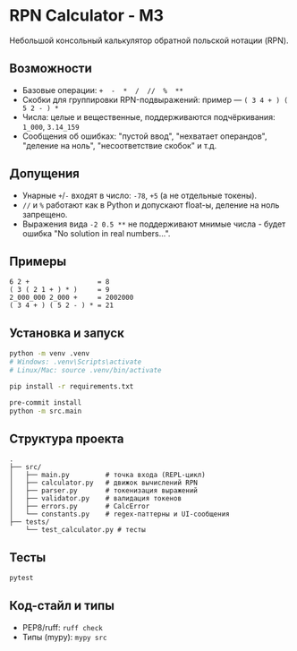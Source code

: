 # RPN Calculator - M3

Небольшой консольный калькулятор обратной польской нотации (RPN).

## Возможности

* Базовые операции: `+  -  *  /  //  %  **`
* Скобки для группировки RPN-подвыражений: пример — `( 3 4 + ) ( 5 2 - ) *`
* Числа: целые и вещественные, поддерживаются подчёркивания: `1_000`, `3.14_159`
* Сообщения об ошибках: "пустой ввод", "нехватает операндов", "деление на ноль", "несоответствие скобок" и т.д.

## Допущения

* Унарные `+`/`-` входят в число: `-78`, `+5` (а не отдельные токены).
* `//` и `%` работают как в Python и допускают float-ы, деление на ноль запрещено.
* Выражения вида `-2 0.5 **` не поддерживают мнимые числа - будет ошибка "No solution in real numbers...".

## Примеры

```
6 2 +                 = 8
( 3 ( 2 1 + ) * )     = 9
2_000_000 2_000 +     = 2002000
( 3 4 + ) ( 5 2 - ) * = 21
```

## Установка и запуск

```bash
python -m venv .venv
# Windows: .venv\Scripts\activate
# Linux/Mac: source .venv/bin/activate

pip install -r requirements.txt

pre-commit install
python -m src.main
```

## Структура проекта

```
.
├── src/
│   ├── main.py         # точка входа (REPL-цикл)
│   ├── calculator.py   # движок вычислений RPN
│   ├── parser.py       # токенизация выражений
│   ├── validator.py    # валидация токенов
│   ├── errors.py       # CalcError
│   └── constants.py    # regex-паттерны и UI-сообщения
├── tests/
    └── test_calculator.py # тесты
```

## Тесты

```bash
pytest
```

## Код-стайл и типы

* PEP8/ruff: `ruff check`
* Типы (mypy): `mypy src`

